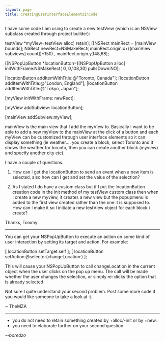 ```yaml
---
layout: page
title: CreatingUserInterfaceElementsinCode
---
```


I have some code I am using to create a new testView (which is an NSView subclass created through project builder):

    
testView *myView=testView alloc] retain];
[[NSRect mainRect = [mainView bounds];
NSRect newRect=NSMakeRect( mainRect.origin.x+((mainView subviews] count])*150) ,  mainRect.origin.y,148,68);     

[[NSPopUpButton *locationButton=[[NSPopUpButton alloc] initWithFrame:NSMakeRect( 0, 0,108,30)  pullsDown:NO];

[locationButton addItemWithTitle:@"Toronto, Canada"];
[locationButton addItemWithTitle:@"London, England"];
[locationButton addItemWithTitle:@"Tokyo, Japan"];  

[myView initWithFrame: newRect];
 
[myView addSubview: locationButton];

[mainView addSubview:myView];


mainView is the main view that I add the myView to. Basically I want to be able to add a new myView to the mainView at the click of a button and each myView can be customized through user interface elements so it can display something (ie weather.... you create a block, select Toronto and it shows the weather for toronto, then you can create another block (myview) and specify another city etc).


I have a couple of questions.

1. How can I get the locationButton to send an event when a new item is selected, also how can I get and set the value of the selection?

2. As I stated I do have a custom class but if I put the locationButton creation code in the init method of my testView custom class then when I create a new myview, it creates a new view but the popupmenu is added to the first view created rather than the one it is supposed to. How can I make it so I initiate a new testView object for each block i create?

Thanks,
Tommy

----

You can get your NSPopUpButton to execute an action on some kind of user interaction by setting its target and action. For example:

    
[ locationButton setTarget:self ];
[ locationButton setAction:@selector(changeLocation:) ];


This will cause your NSPopUpButton to call changeLocation in the current object when the user clicks on the pop up menu. The call will be made whether the user changes the selection, or simply re-clicks the option that is already selected.

Not sure I quite understand your second problem. Post some more code if you would like someone to take a look at it.

~ TheMZA

----


* you do not need to retain something created by +alloc/-init or by +new.
* you need to elaborate further on your second question.


*--boredzo*

